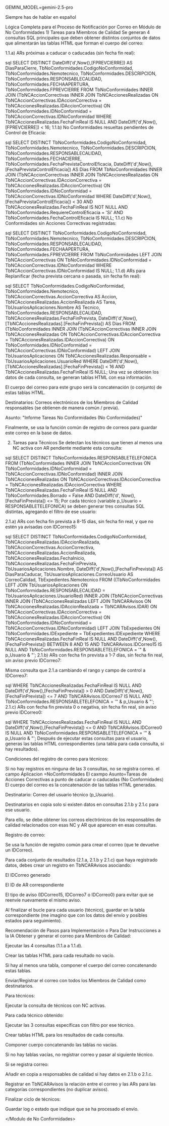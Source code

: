 GEMINI_MODEL=gemini-2.5-pro

Siempre has de hablar en español

<Modulo de No Conformidades>
Lógica Completa para el Proceso de Notificación por Correo en Módulo de No Conformidades
1) Tareas para Miembros de Calidad
Se generan 4 consultas SQL principales que deben obtener distintos conjuntos de datos que alimentarán las tablas HTML que forman el cuerpo del correo:

1.1.a) ARs próximas a caducar o caducadas (sin fecha fin real):

sql
SELECT DISTINCT DateDiff('d',Now(),[FPREVCIERRE]) AS DiasParaCierre, 
    TbNoConformidades.CodigoNoConformidad, TbNoConformidades.Nemotecnico, 
    TbNoConformidades.DESCRIPCION, TbNoConformidades.RESPONSABLECALIDAD, 
    TbNoConformidades.FECHAAPERTURA, TbNoConformidades.FPREVCIERRE
FROM TbNoConformidades 
INNER JOIN (TbNCAccionCorrectivas 
  INNER JOIN TbNCAccionesRealizadas 
  ON TbNCAccionCorrectivas.IDAccionCorrectiva = TbNCAccionesRealizadas.IDAccionCorrectiva) 
ON TbNoConformidades.IDNoConformidad = TbNCAccionCorrectivas.IDNoConformidad 
WHERE TbNCAccionesRealizadas.FechaFinReal IS NULL AND 
      DateDiff('d',Now(),[FPREVCIERRE]) < 16;
1.1.b) No Conformidades resueltas pendientes de Control de Eficacia:

sql
SELECT DISTINCT TbNoConformidades.CodigoNoConformidad, TbNoConformidades.Nemotecnico, 
    TbNoConformidades.DESCRIPCION, TbNoConformidades.RESPONSABLECALIDAD,  
    TbNoConformidades.FECHACIERRE, TbNoConformidades.FechaPrevistaControlEficacia,
    DateDiff('d',Now(),[FechaPrevistaControlEficacia]) AS Dias
FROM TbNoConformidades
INNER JOIN (TbNCAccionCorrectivas 
  INNER JOIN TbNCAccionesRealizadas 
  ON TbNCAccionCorrectivas.IDAccionCorrectiva = TbNCAccionesRealizadas.IDAccionCorrectiva)
ON TbNoConformidades.IDNoConformidad = TbNCAccionCorrectivas.IDNoConformidad
WHERE DateDiff('d',Now(),[FechaPrevistaControlEficacia]) < 30
  AND TbNCAccionesRealizadas.FechaFinReal IS NOT NULL
  AND TbNoConformidades.RequiereControlEficacia = 'Sí'
  AND TbNoConformidades.FechaControlEficacia IS NULL;
1.1.c) No Conformidades sin Acciones Correctivas registradas:

sql
SELECT DISTINCT TbNoConformidades.CodigoNoConformidad, TbNoConformidades.Nemotecnico,
    TbNoConformidades.DESCRIPCION, TbNoConformidades.RESPONSABLECALIDAD, 
    TbNoConformidades.FECHAAPERTURA, TbNoConformidades.FPREVCIERRE
FROM TbNoConformidades
LEFT JOIN TbNCAccionCorrectivas 
  ON TbNoConformidades.IDNoConformidad = TbNCAccionCorrectivas.IDNoConformidad
WHERE TbNCAccionCorrectivas.IDNoConformidad IS NULL;
1.1.d) ARs para Replanificar (fecha prevista cercana o pasada, sin fecha fin real):

sql
SELECT TbNoConformidades.CodigoNoConformidad, TbNoConformidades.Nemotecnico, 
    TbNCAccionCorrectivas.AccionCorrectiva AS Accion, TbNCAccionesRealizadas.AccionRealizada AS Tarea,
    TbUsuariosAplicaciones.Nombre AS Tecnico, TbNoConformidades.RESPONSABLECALIDAD, 
    TbNCAccionesRealizadas.FechaFinPrevista,
    DateDiff('d',Now(),[TbNCAccionesRealizadas].[FechaFinPrevista]) AS Dias
FROM (TbNoConformidades 
  INNER JOIN (TbNCAccionCorrectivas 
    INNER JOIN TbNCAccionesRealizadas 
    ON TbNCAccionCorrectivas.IDAccionCorrectiva = TbNCAccionesRealizadas.IDAccionCorrectiva)
  ON TbNoConformidades.IDNoConformidad = TbNCAccionCorrectivas.IDNoConformidad)
LEFT JOIN TbUsuariosAplicaciones 
  ON TbNCAccionesRealizadas.Responsable = TbUsuariosAplicaciones.UsuarioRed
WHERE DateDiff('d',Now(),[TbNCAccionesRealizadas].[FechaFinPrevista]) < 16 
  AND TbNCAccionesRealizadas.FechaFinReal IS NULL;
Una vez se obtienen los datos de cada consulta, se generan tablas HTML con esa información.

El cuerpo del correo para este grupo será la concatenación (o conjunto) de estas tablas HTML.

Destinatarios: Correos electrónicos de los Miembros de Calidad responsables (se obtienen de manera común / previa).

Asunto: "Informe Tareas No Conformidades (No Conformidades)"

Finalmente, se usa la función común de registro de correos para guardar este correo en la base de datos.

2) Tareas para Técnicos
Se detectan los técnicos que tienen al menos una NC activa con AR pendiente mediante esta consulta:

sql
SELECT DISTINCT TbNoConformidades.RESPONSABLETELEFONICA
FROM (TbNoConformidades
  INNER JOIN TbNCAccionCorrectivas ON TbNoConformidades.IDNoConformidad = TbNCAccionCorrectivas.IDNoConformidad)
  INNER JOIN TbNCAccionesRealizadas ON TbNCAccionCorrectivas.IDAccionCorrectiva = TbNCAccionesRealizadas.IDAccionCorrectiva
WHERE TbNCAccionesRealizadas.FechaFinReal IS NULL 
  AND TbNoConformidades.Borrado = False 
  AND DateDiff('d', Now(), [FechaFinPrevista]) <= 15;
Por cada técnico (variable p_Usuario = RESPONSABLETELEFONICA) se deben generar tres consultas SQL distintas, agregando el filtro de ese usuario:

2.1.a) ARs con fecha fin prevista a 8-15 días, sin fecha fin real, y que no estén ya avisadas con IDCorreo15:

sql
SELECT DISTINCT TbNoConformidades.CodigoNoConformidad, TbNCAccionesRealizadas.IDAccionRealizada,
    TbNCAccionCorrectivas.AccionCorrectiva, TbNCAccionesRealizadas.AccionRealizada,
    TbNCAccionesRealizadas.FechaInicio, TbNCAccionesRealizadas.FechaFinPrevista,
    TbUsuariosAplicaciones.Nombre, DateDiff('d',Now(),[FechaFinPrevista]) AS DiasParaCaducar,
    TbUsuariosAplicaciones.CorreoUsuario AS CorreoCalidad, TbExpedientes.Nemotecnico
FROM ((TbNoConformidades 
  LEFT JOIN TbUsuariosAplicaciones ON TbNoConformidades.RESPONSABLECALIDAD = TbUsuariosAplicaciones.UsuarioRed)
  INNER JOIN (TbNCAccionCorrectivas 
    INNER JOIN (TbNCAccionesRealizadas 
      LEFT JOIN TbNCARAvisos ON TbNCAccionesRealizadas.IDAccionRealizada = TbNCARAvisos.IDAR)
    ON TbNCAccionCorrectivas.IDAccionCorrectiva = TbNCAccionesRealizadas.IDAccionCorrectiva)
  ON TbNoConformidades.IDNoConformidad = TbNCAccionCorrectivas.IDNoConformidad)
LEFT JOIN TbExpedientes ON TbNoConformidades.IDExpediente = TbExpedientes.IDExpediente
WHERE TbNCAccionesRealizadas.FechaFinReal IS NULL
  AND DateDiff('d',Now(),[FechaFinPrevista]) BETWEEN 8 AND 15
  AND TbNCARAvisos.IDCorreo15 IS NULL
  AND TbNoConformidades.RESPONSABLETELEFONICA = '" & p_Usuario & "';
2.1.b) ARs con fecha fin prevista a 1-7 días, sin fecha fin real, sin aviso previo IDCorreo7:

Misma consulta que 2.1.a cambiando el rango y campo de control a IDCorreo7:

sql
WHERE TbNCAccionesRealizadas.FechaFinReal IS NULL
  AND DateDiff('d',Now(),[FechaFinPrevista]) > 0 AND DateDiff('d',Now(),[FechaFinPrevista]) <= 7
  AND TbNCARAvisos.IDCorreo7 IS NULL
  AND TbNoConformidades.RESPONSABLETELEFONICA = '" & p_Usuario & "';
2.1.c) ARs con fecha fin prevista 0 o negativa, sin fecha fin real, sin aviso previo IDCorreo0:

sql
WHERE TbNCAccionesRealizadas.FechaFinReal IS NULL
  AND DateDiff('d',Now(),[FechaFinPrevista]) <= 0
  AND TbNCARAvisos.IDCorreo0 IS NULL
  AND TbNoConformidades.RESPONSABLETELEFONICA = '" & p_Usuario & "';
Después de ejecutar estas consultas para el usuario, generas las tablas HTML correspondientes (una tabla para cada consulta, si hay resultados).

Condiciones del registro de correo para técnicos:

Si no hay registros en ninguna de las 3 consultas, no se registra correo.
el campo Aplicacion =NoConformidades
El caxmpo Asunto=Tareas de Acciones Correctivas a punto de caducar o caducadas (No Conformidades)
El cuerpo del correo es la concatenación de las tablas HTML generadas.

Destinatario: Correo del usuario técnico (p_Usuario).

Destinatarios en copia solo si existen datos en consultas 2.1.b y 2.1.c para ese usuario.

Para ello, se debe obtener los correos electrónicos de los responsables de calidad relacionados con esas NC y AR que aparecen en esas consultas.

Registro de correo:

Se usa la función de registro común para crear el correo (que te devuelve un IDCorreo).

Para cada conjunto de resultados (2.1.a, 2.1.b y 2.1.c) que haya registrado datos, debes crear un registro en TbNCARAvisos asociando:

El IDCorreo generado

El ID de AR correspondiente

El tipo de aviso (IDCorreo15, IDCorreo7 o IDCorreo0) para evitar que se reenvíe nuevamente el mismo aviso.

Al finalizar el bucle para cada usuario (técnico), guardar en la tabla correspondiente (me imagino que con los datos del envío y posibles estados para seguimiento).

Recomendación de Pasos para Implementación o Para Dar Instrucciones a la IA
Obtener y generar el correo para Miembros de Calidad:

Ejecutar las 4 consultas (1.1.a a 1.1.d).

Crear las tablas HTML para cada resultado no vacío.

Si hay al menos una tabla, componer el cuerpo del correo concatenando estas tablas.

Enviar/Registrar el correo con todos los Miembros de Calidad como destinatarios.

Para técnicos:

Ejecutar la consulta de técnicos con NC activas.

Para cada técnico obtenido:

Ejecutar las 3 consultas específicas con filtro por ese técnico.

Crear tablas HTML para los resultados de cada consulta.

Componer cuerpo concatenando las tablas no vacías.

Si no hay tablas vacías, no registrar correo y pasar al siguiente técnico.

Si se registra correo:

Añadir en copia a responsables de calidad si hay datos en 2.1.b o 2.1.c.

Registrar en TbNCARAvisos la relación entre el correo y las ARs para las categorías correspondientes (no duplicar avisos).

Finalizar ciclo de técnicos:

Guardar log o estado que indique que se ha procesado el envío.

</Modulo de No Conformidades>